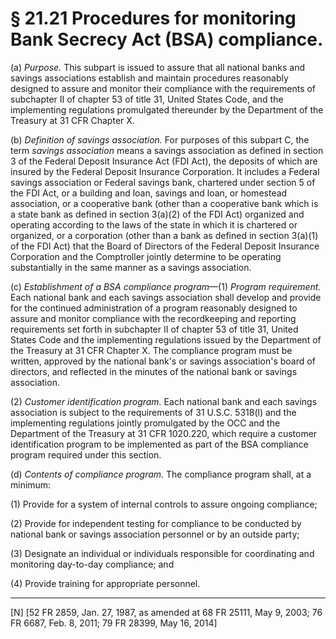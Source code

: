 # § 21.21   Procedures for monitoring Bank Secrecy Act (BSA) compliance.

(a) *Purpose.* This subpart is issued to assure that all national banks and savings associations establish and maintain procedures reasonably designed to assure and monitor their compliance with the requirements of subchapter II of chapter 53 of title 31, United States Code, and the implementing regulations promulgated thereunder by the Department of the Treasury at 31 CFR Chapter X.


(b) *Definition of savings association.* For purposes of this subpart C, the term *savings association* means a savings association as defined in section 3 of the Federal Deposit Insurance Act (FDI Act), the deposits of which are insured by the Federal Deposit Insurance Corporation. It includes a Federal savings association or Federal savings bank, chartered under section 5 of the FDI Act, or a building and loan, savings and loan, or homestead association, or a cooperative bank (other than a cooperative bank which is a state bank as defined in section 3(a)(2) of the FDI Act) organized and operating according to the laws of the state in which it is chartered or organized, or a corporation (other than a bank as defined in section 3(a)(1) of the FDI Act) that the Board of Directors of the Federal Deposit Insurance Corporation and the Comptroller jointly determine to be operating substantially in the same manner as a savings association.


(c) *Establishment of a BSA compliance program*—(1) *Program requirement.* Each national bank and each savings association shall develop and provide for the continued administration of a program reasonably designed to assure and monitor compliance with the recordkeeping and reporting requirements set forth in subchapter II of chapter 53 of title 31, United States Code and the implementing regulations issued by the Department of the Treasury at 31 CFR Chapter X. The compliance program must be written, approved by the national bank's or savings association's board of directors, and reflected in the minutes of the national bank or savings association.


(2) *Customer identification program.* Each national bank and each savings association is subject to the requirements of 31 U.S.C. 5318(l) and the implementing regulations jointly promulgated by the OCC and the Department of the Treasury at 31 CFR 1020.220, which require a customer identification program to be implemented as part of the BSA compliance program required under this section.


(d) *Contents of compliance program.* The compliance program shall, at a minimum:


(1) Provide for a system of internal controls to assure ongoing compliance;


(2) Provide for independent testing for compliance to be conducted by national bank or savings association personnel or by an outside party;


(3) Designate an individual or individuals responsible for coordinating and monitoring day-to-day compliance; and


(4) Provide training for appropriate personnel.



---

[N] [52 FR 2859, Jan. 27, 1987, as amended at 68 FR 25111, May 9, 2003; 76 FR 6687, Feb. 8, 2011; 79 FR 28399, May 16, 2014] 




